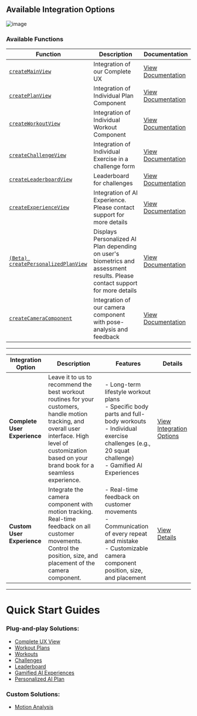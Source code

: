 ## Available Integration Options
![image](https://github.com/user-attachments/assets/bff1ce3a-8124-4251-8699-def8fb46ebe6)

### Available Functions

| **Function**                                                                | **Description**                                                       | **Documentation**                                           |
|-----------------------------------------------------------------------------|-----------------------------------------------------------------------|-------------------------------------------------------------|
| [`createMainView`](./plug-and-play/complete-ux.md)                          | Integration of our Complete UX                                        | [View Documentation](./plug-and-play/complete-ux.md)        |
| [`createPlanView`](./plug-and-play/workout-plans.md)                        | Integration of Individual Plan Component                              | [View Documentation](./plug-and-play/workout-plans.md)      |
| [`createWorkoutView`](./plug-and-play/workouts.md)                          | Integration of Individual Workout Component                           | [View Documentation](./plug-and-play/workouts.md)           |
| [`createChallengeView`](./plug-and-play/challenges.md)                      | Integration of Individual Exercise in a challenge form                | [View Documentation](./plug-and-play/challenges.md)         |
| [`createLeaderboardView`](./plug-and-play/leaderboard.md)                   | Leaderboard for challenges              | [View Documentation](./plug-and-play/leaderboard.md)        |
| [`createExperienceView`](./plug-and-play/ai-experiences.md)                 | Integration of AI Experience. Please contact support for more details | [View Documentation](./plug-and-play/ai-experiences.md)     |
| [`(Beta) createPersonalizedPlanView`](./plug-and-play/personalized-plan.md) | Displays Personalized AI Plan depending on user's biometrics and assessment results. Please contact support for more details| [View Documentation](./plug-and-play/personalized-plan.md)  |
| [`createCameraComponent`](./custom/motion-analysis-component.md)            | Integration of our camera component with pose-analysis and feedback   | [View Documentation](./custom/motion-analysis-component.md) |

---

| **Integration Option**         | **Description**                                                                                                 | **Features**                                                                                                                                                                          | **Details**                                                                                                             |
|--------------------------------|-----------------------------------------------------------------------------------------------------------------|---------------------------------------------------------------------------------------------------------------------------------------------------------------------------------------|-------------------------------------------------------------------------------------------------------------------------|
| **Complete User Experience**   | Leave it to us to recommend the best workout routines for your customers, handle motion tracking, and overall user interface. High level of customization based on your brand book for a seamless experience. | - Long-term lifestyle workout plans <br> - Specific body parts and full-body workouts <br> - Individual exercise challenges (e.g., 20 squat challenge) <br> - Gamified AI Experiences | [View Integration Options](https://www.figma.com/proto/XYEoV023iSFdhpw3w65zR1/Complete?page-id=0%3A1&node-id=0-1&viewport=793%2C330%2C0.1&t=d7VfZzKpLBsJAcP9-1&scaling=contain) |
| **Custom User Experience**     | Integrate the camera component with motion tracking. Real-time feedback on all customer movements. Control the position, size, and placement of the camera component. | - Real-time feedback on customer movements <br> - Communication of every repeat and mistake <br> - Customizable camera component position, size, and placement                        | [View Details](https://www.figma.com/proto/JyPHuRKKbiQkwgiDTkGJgT/Camera-Component?page-id=0%3A1&node-id=1-4&viewport=925%2C409%2C0.22&t=3UccMcp1o3lKc0cP-1&scaling=contain) |

---

# Quick Start Guides

### Plug-and-play Solutions:
- [Complete UX View](./plug-and-play/complete-ux.md)
- [Workout Plans](./plug-and-play/workout-plans.md)
- [Workouts](./plug-and-play/workouts.md)
- [Challenges](./plug-and-play/challenges.md)
- [Leaderboard](./plug-and-play/leaderboard.md)
- [Gamified AI Experiences](./plug-and-play/ai-experiences.md)
- [Personalized AI Plan](./plug-and-play/personalized-plan.md)

### Custom Solutions: 
- [Motion Analysis](./custom/motion-analysis-component.md)
